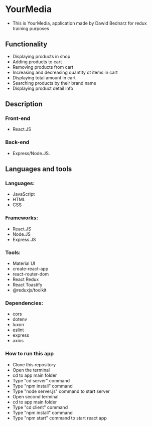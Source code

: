 # YourMedia

* This is YourMedia, application made by Dawid Bednarz for redux training purposes

## Functionality
* Displaying products in shop
* Adding products to cart
* Removing products from cart
* Increasing and decreasing quantity ot items in cart
* Displaying total amount in cart
* Searching products by their brand name
* Displaying product detail info

## Description

### Front-end
* React.JS
### Back-end 
* Express/Node.JS.
  
## Languages and tools

### Languages:
* JavaScript
* HTML
* CSS
### Frameworks:
* React.JS
* Node.JS
* Express.JS
  
### Tools:
* Material UI
* create-react-app
* react-router-dom
* React Redux
* React Toastify
* @reduxjs/toolkit
### Dependencies:
* cors
* dotenv
* luxon
* eslint
* express
* axios

### How to run this app

- Clone this repository
- Open the terminal
- cd to app main folder
- Type "cd server" command
- Type "npm install" command
- Type "node server.js" command to start server
- Open second terminal
- cd to app main folder
- Type "cd client" command
- Type "npm install" command
- Type "npm start" command to start react app



